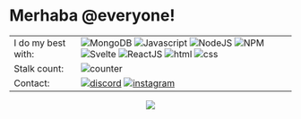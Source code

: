 # Merhaba @everyone! 

|||
|--|--|
| I do my best with: 			| ![MongoDB](https://cdn4.iconfinder.com/data/icons/logos-brands-5/24/mongodb-22.png) ![Javascript](https://cdn4.iconfinder.com/data/icons/scripting-and-programming-languages/512/js-22.png) ![NodeJS](https://cdn4.iconfinder.com/data/icons/logos-brands-5/24/node-dot-js-22.png) ![NPM](https://cdn4.iconfinder.com/data/icons/logos-brands-5/24/npm-22.png) ![Svelte](https://cdn3.iconfinder.com/data/icons/teenyicons-outline-vol-3/15/svelte-22.png) ![ReactJS](https://cdn4.iconfinder.com/data/icons/logos-brands-5/24/react-22.png) ![html](https://cdn4.iconfinder.com/data/icons/logos-brands-5/24/html5-22.png) ![css](https://cdn4.iconfinder.com/data/icons/logos-brands-5/24/css3-22.png) |
|Stalk count:					|	![counter](https://komarev.com/ghpvc/?username=tekashix0s&label=Ziyaretçi%20Sayısı&color=552b75)
| Contact:        | [![discord](https://cdn1.iconfinder.com/data/icons/apps-8/64/discord-apps-platform-24.png)](https://discord.com/users/988603315703119903) [![instagram](https://cdn2.iconfinder.com/data/icons/social-icons-33/128/Instagram-22.png)](https://instagram.com/kinoshistaken)  |



<div align="center">

  <img src="https://spotify-github-profile.vercel.app/api/view?uid=31dynczr62p22jtdfo3xcbxlweby&cover_image=true&theme=default" />
 
</div>
